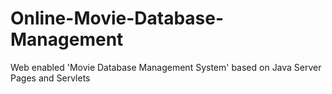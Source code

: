 Online-Movie-Database-Management
================================

Web enabled 'Movie Database Management System' based on Java Server Pages and Servlets
